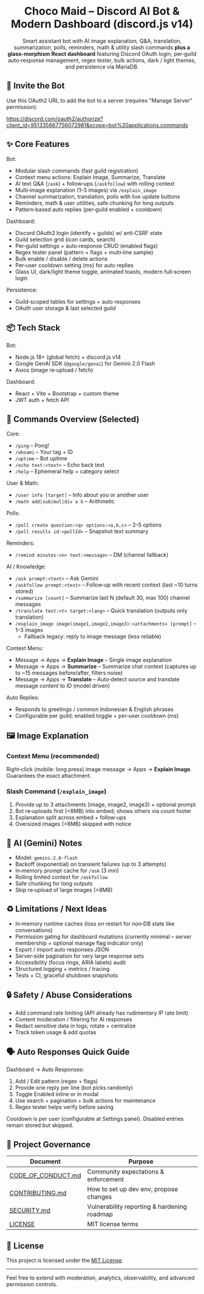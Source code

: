 <div align="center">

# Choco Maid – Discord AI Bot & Modern Dashboard (discord.js v14)

Smart assistant bot with AI image explanation, Q&A, translation, summarization, polls, reminders, math & utility slash commands **plus a glass‑morphism React dashboard** featuring Discord OAuth login, per‑guild auto‑response management, regex tester, bulk actions, dark / light themes, and persistence via MariaDB.

</div>

## 🚀 Invite the Bot

Use this OAuth2 URL to add the bot to a server (requires "Manage Server" permission):

https://discord.com/oauth2/authorize?client_id=951335667756072981&scope=bot%20applications.commands


## ✨ Core Features
Bot:
* Modular slash commands (fast guild registration)
* Context menu actions: Explain Image, Summarize, Translate
* AI text Q&A (`/ask`) + follow‑ups (`/askfollow`) with rolling context
* Multi‑image explanation (1–3 images) via `/explain_image`
* Channel summarization, translation, polls with live update buttons
* Reminders, math & user utilities, safe chunking for long outputs
* Pattern‑based auto replies (per‑guild enabled + cooldown)

Dashboard:
* Discord OAuth2 login (identify + guilds) w/ anti‑CSRF state
* Guild selection grid (icon cards, search)
* Per‑guild settings + auto‑response CRUD (enabled flags)
* Regex tester panel (pattern + flags + multi‑line sample)
* Bulk enable / disable / delete actions
* Per‑user cooldown setting (ms) for auto replies
* Glass UI, dark/light theme toggle, animated toasts, modern full‑screen login

Persistence:
* Guild‑scoped tables for settings + auto responses
* OAuth user storage & last selected guild

## 📦 Tech Stack
Bot:
* Node.js 18+ (global fetch) + discord.js v14
* Google GenAI SDK (`@google/genai`) for Gemini 2.0 Flash
* Axios (image re‑upload / fetch)

Dashboard:
* React + Vite + Bootstrap + custom theme
* JWT auth + fetch API

## 🧩 Commands Overview (Selected)
Core:
* `/ping` – Pong!
* `/whoami` – Your tag + ID
* `/uptime` – Bot uptime
* `/echo text:<text>` – Echo back text
* `/help` – Ephemeral help + category select

User & Math:
* `/user info [target]` – Info about you or another user
* `/math add|sub|mul|div a b` – Arithmetic

Polls:
* `/poll create question:<q> options:<a,b,c>` – 2–5 options
* `/poll results id:<pollId>` – Snapshot text summary

Reminders:
* `/remind minutes:<n> text:<message>` – DM (channel fallback)

AI / Knowledge:
* `/ask prompt:<text>` – Ask Gemini
* `/askfollow prompt:<text>` – Follow‑up with recent context (last ~10 turns stored)
* `/summarize [count]` – Summarize last N (default 30, max 100) channel messages
* `/translate text:<t> target:<lang>` – Quick translation (outputs only translation)
* `/explain_image image(image1,image2,image3):<attachments> [prompt]` – 1–3 images
	* Fallback legacy: reply to image message (less reliable)

Context Menu:
* Message → Apps → **Explain Image** – Single image explanation
* Message → Apps → **Summarize** – Summarize chat context (captures up to ~15 messages before/after, filters noise)
* Message → Apps → **Translate** – Auto‑detect source and translate message content to ID (model driven)

Auto Replies:
* Responds to greetings / common Indonesian & English phrases
* Configurable per guild; enabled toggle + per‑user cooldown (ms)

## 🖼️ Image Explanation
### Context Menu (recommended)
Right‑click (mobile: long press) image message → Apps → **Explain Image**. Guarantees the exact attachment.

### Slash Command (`/explain_image`)
1. Provide up to 3 attachments (image, image2, image3) + optional prompt
2. Bot re‑uploads first (<8MB) into embed; shows others via count footer
3. Explanation split across embed + follow‑ups
4. Oversized images (>8MB) skipped with notice

## 🤖 AI (Gemini) Notes
* Model: `gemini-2.0-flash`
* Backoff (exponential) on transient failures (up to 3 attempts)
* In‑memory prompt cache for `/ask` (3 min)
* Rolling limited context for `/askfollow`
* Safe chunking for long outputs
* Skip re‑upload of large images (>8MB)

## ♻️ Limitations / Next Ideas
* In‑memory runtime caches (loss on restart for non‑DB state like conversations)
* Permission gating for dashboard mutations (currently minimal – server membership + optional manage flag indicator only)
* Export / import auto responses JSON
* Server‑side pagination for very large response sets
* Accessibility (focus rings, ARIA labels) audit
* Structured logging + metrics / tracing
* Tests + CI, graceful shutdown snapshots

## 🔒 Safety / Abuse Considerations
* Add command rate limiting (API already has rudimentary IP rate limit)
* Content moderation / filtering for AI responses
* Redact sensitive data in logs; rotate + centralize
* Track token usage & add quotas

## 🗣 Auto Responses Quick Guide
Dashboard → Auto Responses:
1. Add / Edit pattern (regex + flags)
2. Provide one reply per line (bot picks randomly)
3. Toggle Enabled inline or in modal
4. Use search + pagination + bulk actions for maintenance
5. Regex tester helps verify before saving

Cooldown is per user (configurable at Settings panel). Disabled entries remain stored but skipped.

## 🧭 Project Governance
| Document | Purpose |
|----------|---------|
| [CODE_OF_CONDUCT.md](CODE_OF_CONDUCT.md) | Community expectations & enforcement |
| [CONTRIBUTING.md](CONTRIBUTING.md) | How to set up dev env, propose changes |
| [SECURITY.md](SECURITY.md) | Vulnerability reporting & hardening roadmap |
| [LICENSE](LICENSE) | MIT license terms |

## 📝 License
This project is licensed under the [MIT License](LICENSE).

---
Feel free to extend with moderation, analytics, observability, and advanced permission controls.
